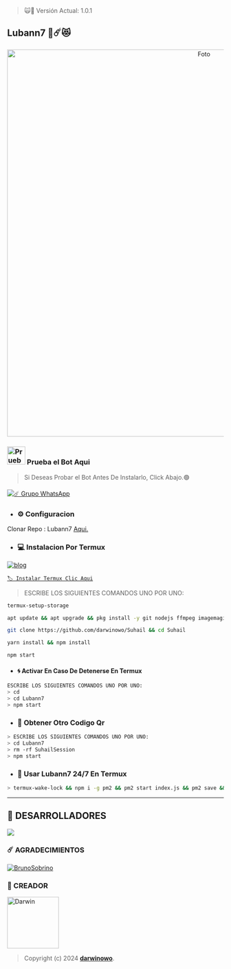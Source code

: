 > 🙀🌟 Versión Actual: 1.0.1

## Lubann7 🌟☄️😻

<p align="center">
<img src= "https://telegra.ph/file/8ade574d21b6da82692fa.jpg" alt="Foto" width="900"/>
</p>

### <img src="https://i.pinimg.com/originals/19/80/6e/19806e91932e6054965fc83b85241270.gif" alt="Prueba La Bot Aqui" width="42" height="42"> Prueba el Bot Aqui

> Si Deseas Probar el Bot Antes De Instalarlo, Click Abajo.🟢

<a href="https://chat.whatsapp.com/Eaa9JFA53ps7WHMv2VHbO9"><img alt="☄️ Grupo WhatsApp" src="https://img.shields.io/badge/Grupo-Suhail-FF00FF?style=for-the-badge&logo=whatsapp&logoColor=white"/></a>


- ### ⚙️ Configuracion
 Clonar Repo : Lubann7 [Aqui.](https://github.com/darwinowo/Suhail/fork)

- ### 💻 Instalacion Por Termux

[![blog](https://img.shields.io/badge/Instalacion-Suhail-FFFF00?style=for-the-badge&logo=youtube&logoColor=white)
](https://youtu.be/9-v4XwMTJYE?si=STdO2GwZR1GAmXfA)

[`🏷 Instalar Termux Clic Aqui`](https://www.mediafire.com/file/3hsvi3xkpq3a64o/termux_118.apk/file)

> ESCRIBE LOS SIGUIENTES COMANDOS UNO POR UNO:

```bash
termux-setup-storage
```
```bash
apt update && apt upgrade && pkg install -y git nodejs ffmpeg imagemagick yarn
```
```bash
git clone https://github.com/darwinowo/Suhail && cd Suhail
```
```bash
yarn install && npm install
```
```bash
npm start
```

- #### 🌀 Activar En Caso De Detenerse En Termux
```bash
ESCRIBE LOS SIGUIENTES COMANDOS UNO POR UNO:
> cd 
> cd Lubann7 
> npm start
```

- ### 🌻 Obtener Otro Codigo Qr 
```bash
> ESCRIBE LOS SIGUIENTES COMANDOS UNO POR UNO:
> cd Lubann7 
> rm -rf SuhailSession
> npm start
```

- ### 🚀 Usar Lubann7 24/7 En Termux 
```bash
> termux-wake-lock && npm i -g pm2 && pm2 start index.js && pm2 save && pm2 logs 
``` 
---------

## 🌟 DESARROLLADORES
<a href="https://darwinowo /Lubann7/graphs/contributors">
<img src="https://contrib.rocks/image?repo=darwinowo/Lubann7" /> 
</a>

### ☄️ AGRADECIMIENTOS
[![BrunoSobrino](https://github.com/BrunoSobrino.png?size=100)](https://github.com/BrunoSobrino) 

### 👑 CREADOR 
<a
href="https://github.com/darwinowo"><img src="https://github.com/darwinowo.png" width="120" height="120" alt="Darwin"/></a>
> Copyright (c) 2024 **[darwinowo](https://github.com/darwinowo/Suhail)**.

